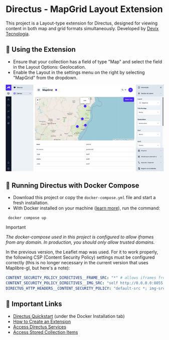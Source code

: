 # Directus - MapGrid Layout Extension

This project is a Layout-type extension for Directus, designed for viewing content in both map and grid formats simultaneously. Developed by [Devix Tecnologia](https://devix.co).

## 💎 Using the Extension

- Ensure that your collection has a field of type "Map" and select the field in the Layout Options: Geolocation.
- Enable the Layout in the settings menu on the right by selecting "MapGrid" from the dropdown.

![Extension visualization screen](https://github.com/devix-tecnologia/directus-extension-mapgrid/raw/main/docs/tela.jpg)

## 🚀 Running Directus with Docker Compose

- Download this project or copy the `docker-compose.yml` file and start a fresh installation.
- With Docker installed on your machine ([learn more](https://docs.docker.com/get-docker/)), run the command:

```
 docker compose up
```

> [!IMPORTANT]
> _The docker-compose used in this project is configured to allow iframes from any domain. In production, you should only allow trusted domains._
>
> In the previous version, the Leaflet map was used. For it to work properly, the following CSP (Content Security Policy) settings must be configured correctly (this is no longer necessary in the current version that uses Maplibre-gl, but here's a note):

```yaml
CONTENT_SECURITY_POLICY_DIRECTIVES__FRAME_SRC: "*" # allows iframes from any domain
CONTENT_SECURITY_POLICY_DIRECTIVES__IMG_SRC: "self http://0.0.0.0:8055 https: https://*.tile.openstreetmap.org data:" # allows map images
DIRECTUS_HTTP_HEADERS__CONTENT_SECURITY_POLICY: "default-src *; img-src * 'self' data: https:; script-src 'self' 'unsafe-inline' 'unsafe-eval' *; style-src 'self' 'unsafe-inline' *" # sets a global security policy for your application via the Content-Security-Policy HTTP header
```

## 📌 Important Links

- [Directus Quickstart](https://docs.directus.io/getting-started/quickstart.html) (under the Docker Installation tab)
- [How to Create an Extension](https://docs.directus.io/extensions/creating-extensions.html)
- [Access Directus Services](https://docs.directus.io/extensions/services/introduction.html)
- [Access Stored Collection Items](https://docs.directus.io/extensions/services/accessing-items.html)

